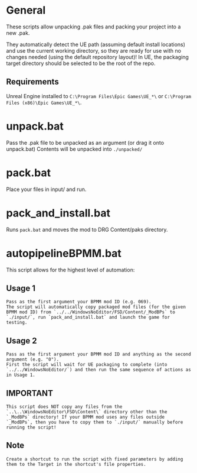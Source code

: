 # General
These scripts allow unpacking .pak files and packing your project into a new .pak.

They automatically detect the UE path (assuming default install locations) and use the current working directory, so they are ready for use with no changes needed (using the default repository layout)!
In UE, the packaging target directory should be selected to be the root of the repo.

## Requirements
Unreal Engine installed to `C:\Program Files\Epic Games\UE_*\` or `C:\Program Files (x86)\Epic Games\UE_*\`.

# unpack.bat
Pass the .pak file to be unpacked as an argument (or drag it onto unpack.bat)
Contents will be unpacked into `./unpacked/`

# pack.bat
Place your files in input/ and run.

# pack_and_install.bat
Runs `pack.bat` and moves the mod to DRG Content/paks directory.

# autopipelineBPMM.bat
This script allows for the highest level of automation:
## Usage 1
	Pass as the first argument your BPMM mod ID (e.g. 069). 
	The script will automatically copy packaged mod files (for the given BPMM mod ID) from `../../WindowsNoEditor/FSD/Content/_ModBPs` to `./input/`, run `pack_and_install.bat` and launch the game for testing.
## Usage 2
	Pass as the first argument your BPMM mod ID and anything as the second argument (e.g. "0").
	First the script will wait for UE packaging to complete (into `../../WindowsNoEditor/`) and then run the same sequence of actions as in Usage 1.
## IMPORTANT
	This script does NOT copy any files from the `..\..\WindowsNoEditor\FSD\Content\` directory other than the `_ModBPs` directory! If your BPMM mod uses any files outside `_ModBPs`, then you have to copy them to `./input/` manually before running the script!
## Note
	Create a shortcut to run the script with fixed parameters by adding them to the Target in the shortcut's file properties.
